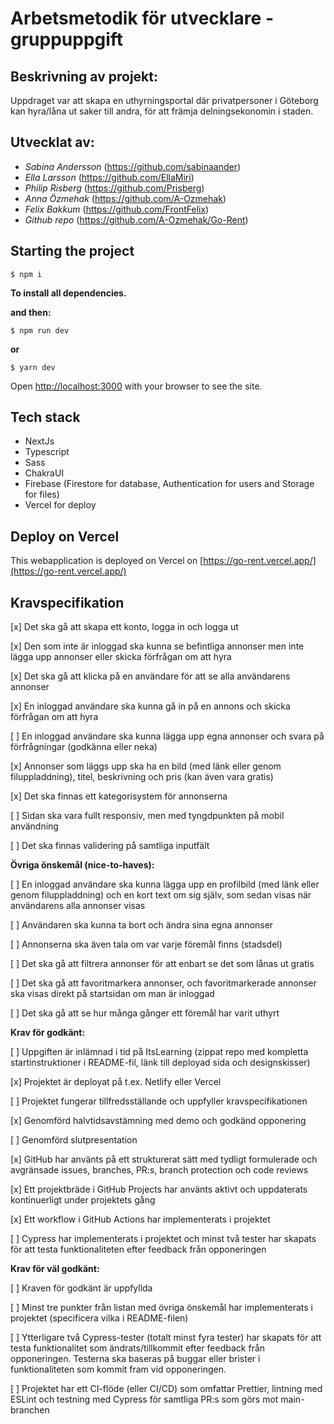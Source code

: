 # Arbetsmetodik för utvecklare - gruppuppgift

## Beskrivning av projekt:

Uppdraget var att skapa en uthyrningsportal där privatpersoner i Göteborg kan hyra/låna ut saker till andra, för att främja delningsekonomin i staden.

## Utvecklat av:

- _Sabina Andersson_ (https://github.com/sabinaander)
- _Ella Larsson_ (https://github.com/EllaMiri)
- _Philip Risberg_ (https://github.com/Prisberg)
- _Anna Özmehak_ (https://github.com/A-Ozmehak)
- _Felix Bakkum_ (https://github.com/FrontFelix)
- _Github repo_ (https://github.com/A-Ozmehak/Go-Rent)

## Starting the project
```shell 
$ npm i
```

**To install all dependencies.**

**and then:**
```shell
$ npm run dev
```

**or**

```shell
$ yarn dev
```


Open [http://localhost:3000](http://localhost:3000) with your browser to see the site.

## Tech stack
* NextJs
* Typescript
* Sass
* ChakraUI
* Firebase (Firestore for database, Authentication for users and Storage for files)
* Vercel for deploy

## Deploy on Vercel

This webapplication is deployed on Vercel on [https://go-rent.vercel.app/](https://go-rent.vercel.app/)

## Kravspecifikation
[x] Det ska gå att skapa ett konto, logga in och logga ut

[x] Den som inte är inloggad ska kunna se befintliga annonser men inte lägga upp annonser eller skicka förfrågan om att hyra

[x] Det ska gå att klicka på en användare för att se alla användarens annonser

[x] En inloggad användare ska kunna gå in på en annons och skicka förfrågan om att hyra

[ ] En inloggad användare ska kunna lägga upp egna annonser och svara på förfrågningar (godkänna eller neka)

[x] Annonser som läggs upp ska ha en bild (med länk eller genom filuppladdning), titel,  beskrivning och pris (kan även vara gratis)

[x] Det ska finnas ett kategorisystem för annonserna

[ ] Sidan ska vara fullt responsiv, men med tyngdpunkten på mobil användning

[ ] Det ska finnas validering på samtliga inputfält

 **Övriga önskemål (nice-to-haves):**

[ ] En inloggad användare ska kunna lägga upp en profilbild (med länk eller genom filuppladdning) och en kort text om sig själv, som sedan visas när användarens alla annonser visas

[ ] Användaren ska kunna ta bort och ändra sina egna annonser

[ ] Annonserna ska även tala om var varje föremål finns (stadsdel)

[ ] Det ska gå att filtrera annonser för att enbart se det som lånas ut gratis

[ ] Det ska gå att favoritmarkera annonser, och favoritmarkerade annonser ska visas direkt på startsidan om man är inloggad

[ ] Det ska gå att se hur många gånger ett föremål har varit uthyrt

 **Krav för godkänt:**

[ ] Uppgiften är inlämnad i tid på ItsLearning (zippat repo med kompletta startinstruktioner i README-fil, länk till deployad sida och designskisser)

[x] Projektet är deployat på t.ex. Netlify eller Vercel

[ ] Projektet fungerar tillfredsställande och uppfyller kravspecifikationen

[x] Genomförd halvtidsavstämning med demo och godkänd opponering

[ ] Genomförd slutpresentation

[x] GitHub har använts på ett strukturerat sätt med tydligt formulerade och avgränsade issues, branches, PR:s, branch protection och code reviews

[x] Ett projektbräde i GitHub Projects har använts aktivt och uppdaterats kontinuerligt under projektets gång

[x] Ett workflow i GitHub Actions har implementerats i projektet

[ ] Cypress har implementerats i projektet och minst två tester har skapats för att testa funktionaliteten efter feedback från opponeringen

**Krav för väl godkänt:**

[ ] Kraven för godkänt är uppfyllda

[ ] Minst tre punkter från listan med övriga önskemål har implementerats i projektet (specificera vilka i README-filen)

[ ] Ytterligare två Cypress-tester (totalt minst fyra tester) har skapats för att testa funktionalitet som ändrats/tillkommit efter feedback från opponeringen. 
Testerna ska baseras på buggar eller brister i funktionaliteten som kommit fram vid opponeringen.

[ ] Projektet har ett CI-flöde (eller CI/CD) som omfattar Prettier, lintning med ESLint och testning med Cypress för samtliga PR:s som görs mot main-branchen